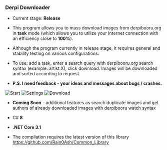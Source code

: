 ### Derpi Downloader

- Current stage: **Release**

- This program allows you to mass download images from derpibooru.org in **task** mode (which allows you to utilize your Internet connection with an efficiency close to **100%**).
- Although the program currently in release stage, it requires general and stability testing on various configurations.
- To use: add a task, enter a search query with derpibooru.org search syntax (example: artist:X), click download.
Images will be downloaded and sorted according to request.

- **P.S. I need feedback - your ideas and messages about bugs / crashes.**

![Start](https://github.com/Rain0Ash/Derpi-Downloader-Core/blob/master/etc/start.png)
![Settings](https://github.com/Rain0Ash/Derpi-Downloader-Core/blob/master/etc/settings.png)
![Download](https://github.com/Rain0Ash/Derpi-Downloader-Core/blob/master/etc/download.png)


- **Coming Soon** - additional features as search duplicate images and get authors of already downloaded images with derpibooru watch syntax

- C# **8**
- **.NET Core 3.1**
- The compilation requires the latest version of this library https://github.com/Rain0Ash/Common_Library